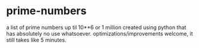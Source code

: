 # prime-numbers
a list of prime numbers up til 10\*\*6 or 1 million created using python that has absolutely no use whatsoever.
optimizations/improvements welcome, it still takes like 5 minutes. 
